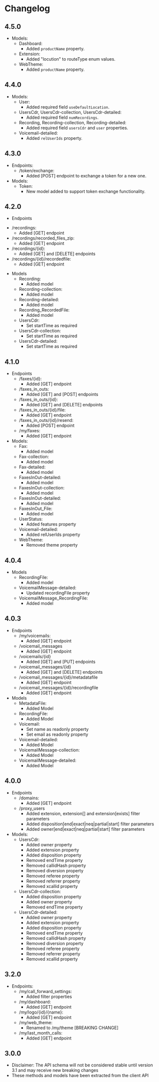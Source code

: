 # Changelog
## 4.5.0
* Models:
    - Dashboard:
        - Added `productName` property.
    - Extension:
        - Added "locution" to routeType enum values.
    - WebTheme:
        - Added `productName` property.

## 4.4.0
* Models:
    - User:
        - Added required field `useDefaultLocation`.
    - UsersCdr, UsersCdr-collection, UsersCdr-detailed:
        - Added required field `numRecordings`.
    - Recording, Recording-collection, Recording-detailed:
        - Added required field `usersCdr` and `user` properties.
    - Voicemail-detailed:
        - Added `relUserIds` property.
## 4.3.0
* Endpoints:
    - /token/exchange:
        - Added [POST] endpoint to exchange a token for a new one.
* Models:
    - Token:
        - New model added to support token exchange functionality.

## 4.2.0
* Endpoints
 - /recordings:
    - Added [GET] endpoint
 - /recordings/recorded_files_zip:
    - Added [GET] endpoint
 - /recordings/{id}:
    - Added [GET] and [DELETE] endpoints
 - /recordings/{id}/recordedfile:
    - Added [GET] endpoint
* Models
  - Recording:
    - Added model
  - Recording-collection:
    - Added model
  - Recording-detailed:
    - Added model
  - Recording_RecordedFile:
    - Added model
  - UsersCdr:
    - Set startTime as required
  - UsersCdr-collection:
    - Set startTime as required
  - UsersCdr-detailed:
    - Set startTime as required

## 4.1.0
* Endpoints
  - /faxes/{id}:
    - Added [GET] endpoint
  - /faxes_in_outs:
    - Added [GET] and [POST] endpoints
  - /faxes_in_outs/{id}:
    - Added [GET] and [DELETE] endpoints
  - /faxes_in_outs/{id}/file:
    - Added [GET] endpoint
  - /faxes_in_outs/{id}/resend:
    - Added [POST] endpoint
  - /my/faxes:
    - Added [GET] endpoint
* Models:
  - Fax:
    - Added model
  - Fax-collection:
    - Added model
  - Fax-detailed:
    - Added model
  - FaxesInOut-detailed:
    - Added model
  - FaxesInOut-collection:
    - Added model
  - FaxesInOut-detailed:
    - Added model
  - FaxesInOut_File:
    - Added model
  - UserStatus:
    - Added features property
  - Voicemail-detailed:
    - Added relUserIds property
  - WebTheme:
    - Removed theme property

## 4.0.4
* Models
    - RecordingFile:
      - Added model
    - VoicemailMessage-detailed:
      - Updated recordingFile property
    - VoicemailMessage_RecordingFile:
      - Added model
## 4.0.3
* Endpoints
    - /my/voicemails:
        - Added [GET] endpoint
    - /voicemail_messages
        - Added [GET] endpoint
    - /voicemails/{id}
        - Added [GET] and [PUT] endpoints
    - /voicemail_messages/{id}
        - Added [GET] and [DELETE] endpoints
    - /voicemail_messages/{id}/metadatafile
        - Added [GET] endpoint
    - /voicemail_messages/{id}/recordingfile
        - Added [GET] endpoint
* Models
    - MetadataFile:
        - Added Model
    - RecordingFile:
        - Added Model
    - Voicemail:
        - Set name as readonly property
        - Set email as readonly property
    - Voicemail-detailed:
        - Added Model
    - VoicemailMessage-collection:
        - Added Model
    - VoicemailMessage-detailed:
        - Added Model

## 4.0.0
* Endpoints
    - /domains:
        - Added [GET] endpoint
    - /proxy_users
        - Added extension, extension[] and extension[exists] filter parameters
        - Added disposition[end|exact|neq|partial|start] filter parameters
        - Added owner[end|exact|neq|partial|start] filter parameters
* Models:
    - UsersCdr:
        - Added owner property
        - Added extension property
        - Added disposition property
        - Removed endTime property
        - Removed callidHash property
        - Removed diversion property
        - Removed referee property
        - Removed referrer property
        - Removed xcallid property
    - UsersCdr-collection:
        - Added disposition property
        - Added owner property
        - Removed endTime property
    - UsersCdr-detailed:
        - Added owner property
        - Added extension property
        - Added disposition property
        - Removed endTime property
        - Removed callidHash property
        - Removed diversion property
        - Removed referee property
        - Removed referrer property
        - Removed xcallid property

## 3.2.0
* Endpoints:
    - /my/call_forward_settings:
        - Added filter properties
    - /my/dashboard:
        - Added [GET] endpoint
    - /my/logo/{id}/{name}:
        - Added [GET] endpoint
    - /my/web_theme:
        - Renamed to /my/theme [BREAKING CHANGE]
    - /my/last_month_calls:
      - Added [GET] endpoint

## 3.0.0
* Disclaimer: The API schema will not be considered stable until version 3.1 and may receive new breaking changes
* These methods and models have been extracted from the client API
